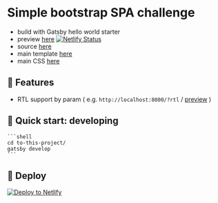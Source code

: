 # Simple bootstrap SPA challenge

- build with Gatsby hello world starter
- preview [here](https://fxbb.netlify.app) [![Netlify Status](https://api.netlify.com/api/v1/badges/f0ab988c-14fd-4e26-b87d-973cfd02c32b/deploy-status)](https://app.netlify.com/sites/fxbb/deploys)
- source [here](https://github.com/bunnywong/fxbb/tree/master/src)
- main template [here](https://github.com/bunnywong/fxbb/blob/master/src/pages/index.js)
- main CSS [here](https://github.com/bunnywong/fxbb/blob/master/src/style.css)

## 🚀 Features

- RTL support by param ( e.g. `http://localhost:8000/?rtl` / [preview](https://fxbb.netlify.app/?rtl) )

## 🚀 Quick start: developing

    ```shell
    cd to-this-project/
    gatsby develop
    ```

## 💫 Deploy

[![Deploy to Netlify](https://www.netlify.com/img/deploy/button.svg)](https://app.netlify.com/start/deploy?repository=https://github.com/gatsbyjs/gatsby-starter-hello-world)
